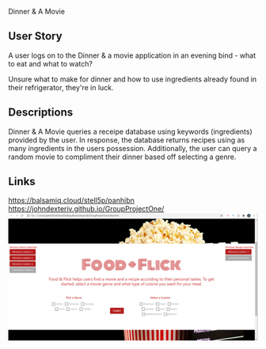 Dinner & A Movie

## User Story

A user logs on to the Dinner & a movie application in an evening bind - what to eat and what to watch?

Unsure what to make for dinner and how to use ingredients already found in their refrigerator, they're in luck.

## Descriptions

Dinner & A Movie queries a receipe database using keywords (ingredients) provided by the user.
In response, the database returns recipes using as many ingredients in the users possession.
Additionally, the user can query a random movie to compliment their dinner based off selecting a genre. 

## Links
https://balsamiq.cloud/stell5p/panhibn 
https://johndexteriv.github.io/GroupProjectOne/
![Group Project One](FoodFlickScreenShot.png)
